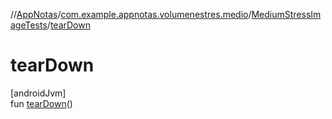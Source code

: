//[AppNotas](../../../index.md)/[com.example.appnotas.volumenestres.medio](../index.md)/[MediumStressImageTests](index.md)/[tearDown](tear-down.md)

# tearDown

[androidJvm]\
fun [tearDown](tear-down.md)()

